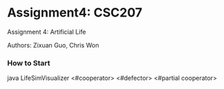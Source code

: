 # Assignment4: CSC207

<p> Assignment 4: Artificial Life <p\>
<p> Authors: Zixuan Guo, Chris Won <p\>

### How to Start
java LifeSimVisualizer <iteration> <#cooperator> <#defector> <#partial cooperator> <height> <width>
